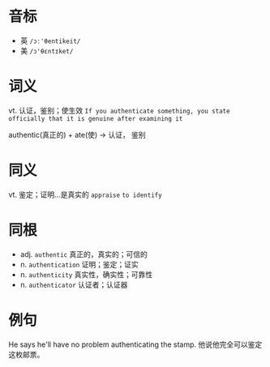 # 音标

- 英 `/ɔː'θentikeit/`
- 美 `/ɔ'θɛntɪket/`

# 词义

vt. 认证，鉴别；使生效
`If you authenticate something, you state officially that it is genuine after examining it`



authentic(真正的) + ate(使) → 认证， 鉴别

# 同义

vt. 鉴定；证明…是真实的
`appraise` `to identify`

# 同根

- adj. `authentic` 真正的，真实的；可信的
- n. `authentication` 证明；鉴定；证实
- n. `authenticity` 真实性，确实性；可靠性
- n. `authenticator` 认证者；认证器

# 例句

He says he'll have no problem authenticating the stamp.
他说他完全可以鉴定这枚邮票。


